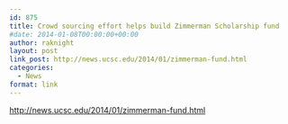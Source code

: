 ```yaml
---
id: 875
title: Crowd sourcing effort helps build Zimmerman Scholarship fund
#date: 2014-01-08T00:00:00+00:00
author: raknight
layout: post
link_post: http://news.ucsc.edu/2014/01/zimmerman-fund.html
categories:
  - News
format: link
---
```

http://news.ucsc.edu/2014/01/zimmerman-fund.html